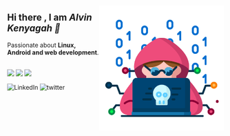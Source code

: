 <a href="#"><img align="right" height=290 src="assests\hacker.png"></a>
<h2>Hi there , I am <i>Alvin Kenyagah 👋</i></h2>
Passionate about <b>Linux, Android and web development</b>.
<br /><br />

<!-- Badges -->
<p>
    <a href="#"><img src="https://img.shields.io/github/followers/alvinkenyagah?style=social&label=follow"></a>
    <a href="#"><img src="https://img.shields.io/github/stars/alvinkenyagah?style=social"></a>
    <a href="https://hits.seeyoufarm.com"><img src="https://hits.seeyoufarm.com/api/count/incr/badge.svg?url=https%3A%2F%2Fgithub.com%2Falvinkenyagah&count_bg=%2379C83D&title_bg=%23555555&icon=&icon_color=%23E7E7E7&title=hits&edge_flat=false"/></a>
</p>


<!-- Social Badges-->

<div  list-style: none;>
    <img href="https://www.linkedin.com/in/alvinkenyagah" target="_blank"
            src="https://img.shields.io/badge/LinkedIn-%230077B5?style=for-the-badge&logo=linkedin" alt="LinkedIn">
   <img  href="https://twitter.com/intent/follow?screen_name=alvinkenyagahl" target="_blank"
            src="https://img.shields.io/twitter/follow/alvinkenyagah"
            alt="twitter">

</div>
